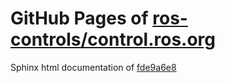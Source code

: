 GitHub Pages of [ros-controls/control.ros.org](https://github.com/ros-controls/control.ros.org.git)
===
Sphinx html documentation of [fde9a6e8](https://github.com/ros-controls/control.ros.org/tree/fde9a6e82a08de5b70e7290c2b1361c7793583b8)
